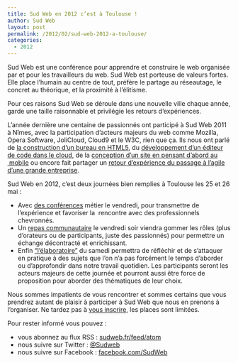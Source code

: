 ```yaml
---
title: Sud Web en 2012 c’est à Toulouse !
author: Sud Web
layout: post
permalink: /2012/02/sud-web-2012-a-toulouse/
categories:
  - 2012
---
```


Sud Web est une conférence pour apprendre et construire le web organisée par et pour les travailleurs du web. Sud Web est porteuse de valeurs fortes. Elle place l’humain au centre de tout, préfère le partage au réseautage, le concret au théorique, et la proximité à l’élitisme.

Pour ces raisons Sud Web se déroule dans une nouvelle ville chaque année, garde une taille raisonnable et privilégie les retours d’expériences.

L&rsquo;année dernière une centaine de passionnés ont participé à Sud Web 2011 à Nîmes, avec la participation d&rsquo;acteurs majeurs du web comme Mozilla, <span lang="en">Opera Software</span>, <span lang="en">JoliCloud</span>, <span lang="en">Cloud9</span> et le <abbr>W3C</abbr>, rien que ça. Ils nous ont parlé de [la construction d’un bureau en <abbr>HTML5</abbr>][1], du [développement d’un éditeur de code dans le <span lang="en">cloud</span>][2], de la [conception d’un site en pensant d&rsquo;abord au  mobile][3] ou encore fait partager un [retour d&rsquo;expérience du passage à l&rsquo;agile d&rsquo;une grande entreprise][4].

Sud Web en 2012, c&rsquo;est deux journées bien remplies à Toulouse les 25 et 26 mai :

  * Avec [des conférences][5] métier le vendredi, pour transmettre de l&rsquo;expérience et favoriser la  rencontre avec des professionnels chevronnés.
  * Un [repas communautaire][6] le vendredi soir viendra gommer les rôles (plus d’orateurs ou de participants, juste des passionnés) pour permettre un échange décontracté et enrichissant.
  * Enfin [“l&rsquo;élaboratoire”][7] du samedi permettra de réfléchir et de s&rsquo;attaquer en pratique à des sujets que l’on n’a pas forcément le temps d’aborder ou d’approfondir dans notre travail quotidien. Les participants seront les acteurs majeurs de cette journée et pourront aussi être force de proposition pour aborder des thématiques de leur choix.

Nous sommes impatients de vous rencontrer et sommes certains que vous prendrez autant de plaisir à participer à Sud Web que nous en prenons à l&rsquo;organiser. Ne tardez pas à [vous inscrire][8], les places sont limitées.

Pour rester informé vous pouvez :

  * vous abonnez au flux <abbr>RSS</abbr> : [sudweb.fr/feed/atom][9]
  * nous suivre sur <span lang="en">Twitter</span> : [@Sudweb][10]
  * nous suivre sur <span lang="en">Facebook</span> : <a href="http://facebook.com/SudWeb" target="_blank">facebook.com/SudWeb</a>

 [1]: http://www.youtube.com/watch?v=0rbY6q5Z7Lw
 [2]: http://www.youtube.com/watch?v=MMqApS8mF-Q
 [3]: http://www.youtube.com/watch?v=zv8aNba3AkM
 [4]: http://www.youtube.com/watch?v=WZjP9_Unxcs
 [5]: http://sudweb.fr/2012/schedule/conferences/
 [6]: http://sudweb.fr/2012/schedule/repas-communautaire/
 [7]: http://sudweb.fr/2012/schedule/elaboratoire/
 [8]: http://sudweb.fr/2012/inscription/
 [9]: http://sudweb.fr/feed/atom
 [10]: http://twitter.com/SudWeb
